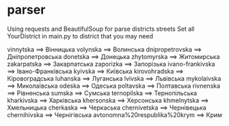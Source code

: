 # parser
Using requests and BeautifulSoup for parse districts streets
Set all YourDistrict in main.py to district that you may need

vinnytska ==> Вінницька
volynska ==> Волинська
dnipropetrovska ==> Дніпропетровська
donetska ==> Донецька
zhytomyrska ==> Житомирська
zakarpatska ==> Закарпатська
zaporizka ==> Запорізька
ivano-frankivska ==> Івано-Франківська
kyivska ==> Київська
kirovohradska ==> Кіровоградська
luhanska ==> Луганська
lvivska ==> Львівська
mykolaivska ==> Миколаївська
odeska ==> Одеська
poltavska ==> Полтавська
rivnenska ==> Рівненська
sumska ==> Сумська
ternopilska ==> Тернопільська
kharkivska ==> Харківська
khersonska ==> Херсонська
khmelnytska ==> Хмельницька
cherkaska ==> Черкаська
chernivetska ==> Чернівецька
chernihivska ==> Чернігівська
avtonomna%20respublika%20krym ==> Крим
